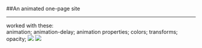 ##An animated one-page site

<hr />
worked with these:
<br />
animation;
animation-delay;
animation properties;
colors;
transforms;
opacity;

<img src="./img/for_readme/day" />
<img src="./img/for_readme/night" />
